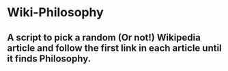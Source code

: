# Wiki-Philosophy
## A script to pick a random (Or not!) Wikipedia article and follow the first link in each article until it finds Philosophy.